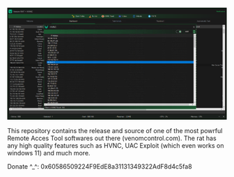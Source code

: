  <img src="https://github.com/DevxStudio/VenomRAT_HVNC_2023_Cracked/raw/master/mZmBIZc.png"> <br>

This repository contains the release and source of one of the most powrful Remote Acces Tool softwares out there (venomcontrol.com).
 The rat has any high quality features such as HVNC, UAC Exploit (which even works on windows 11) and much more.

Donate ^_^: 0x60586509224F9EdE8a31131349322AdF8d4c5fa8
